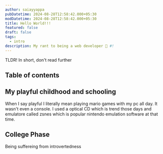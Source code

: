 ```yaml
---
author: saiayyappa
pubDatetime: 2024-08-28T12:58:42.000+05:30
modDatetime: 2024-08-28T12:58:42.000+05:30
title: Hello World!!!
featured: false
draft: false
tags:
  - intro
description: My rant to being a web developer 🤫 #!
---
```


TLDR! In short, don't read further

## Table of contents

## My playful childhood and schooling

When I say playful I literally mean playing mario games with my pc all day.
It wasn't even a console. I used a optical CD which is trend those days and
emulatore called zsnes which is popular nintendo emulation software at that time.

## College Phase

Being suffereing from introvertedness